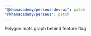 ```yaml
---
"@khanacademy/perseus-dev-ui": patch
"@khanacademy/perseus": patch
---
```


Polygon mafs graph behind feature flag
